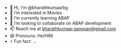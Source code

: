 - 👋 Hi, I’m @bharathkumaarbg
- 👀 I’m interested in Movies
- 🌱 I’m currently learning ABAP
- 💞️ I’m looking to collaborate on ABAP development
- 📫 Reach me at bharathkumaar.ganesan@gmail.com 
- 😄 Pronouns: He/HIM
- ⚡ Fun fact: ...

<!---
bharathkumaarbg/bharathkumaarbg is a ✨ special ✨ repository because its `README.md` (this file) appears on your GitHub profile.
You can click the Preview link to take a look at your changes.
--->
